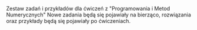 Zestaw zadań i przykładów dla ćwiczeń z "Programowania i Metod Numerycznych"
Nowe zadania będą się pojawiały na bierząco, rozwiązania oraz przykłady będą się pojawiały po ćwiczeniach.
